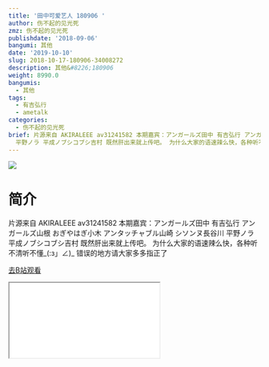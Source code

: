 ```yaml
---
title: '田中可爱艺人 180906 '
author: 伤不起的见光死
zmz: 伤不起的见光死
publishdate: '2018-09-06'
bangumi: 其他
date: '2019-10-10'
slug: 2018-10-17-180906-34008272
description: 其他&#8226;180906
weight: 8990.0
bangumis:
  - 其他
tags:
  - 有吉弘行
  - ametalk
categories:
  - 伤不起的见光死
brief: 片源来自 AKIRALEEE av31241582 本期嘉宾：アンガールズ田中 有吉弘行 アンガールズ山根 おぎやはぎ小木 アンタッチャブル山崎 シソンヌ長谷川
  平野ノラ 平成ノブシコブシ吉村 既然肝出来就上传吧。 为什么大家的语速辣么快，各种听不清听不懂_(:з」∠)_ 错误的地方请大家多多指正了
---
```

![](https://raw.githubusercontent.com/tcgriffith/owaraisite/master/static/tmpimg/d6f1fa75cd1d141ef0cfdd257d71fc5ce8a13d5e.png.480.jpg)
# 简介  
片源来自 AKIRALEEE av31241582 
本期嘉宾：アンガールズ田中 有吉弘行 アンガールズ山根 おぎやはぎ小木 アンタッチャブル山崎 シソンヌ長谷川 平野ノラ 平成ノブシコブシ吉村
既然肝出来就上传吧。
为什么大家的语速辣么快，各种听不清听不懂_(:з」∠)_ 
错误的地方请大家多多指正了  

[去B站观看](https://www.bilibili.com/video/av34008272/)
<div class ="resp-container"><iframe class="testiframe" src="//player.bilibili.com/player.html?aid=34008272"", scrolling="no", allowfullscreen="true" > </iframe></div> 
